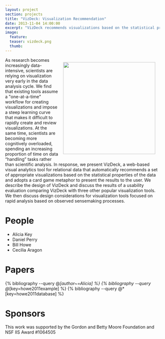 ```yaml
---
layout: project
section: projects
title: "VizDeck: Visualization Recommendation"
date: 2013-11-04 14:00:00
excerpt: "VizDeck recommends visualizations based on the statistical properties of the data tempered by perception heuristics.  Dashboards are assembled through a card-game UI."
image:
  feature:
  teaser: vizdeck.png
  thumb:
---
```


<img width="300px" style="float:right; padding:15px;" src="{{ site.baseurl }}/images/vizdeck.png"/>

As research becomes increasingly data-intensive, scientists are relying on visualization very early in the
data analysis cycle. We find that existing tools assume a "one-at-a-time" workflow for creating
visualizations and impose a steep learning curve that makes it difficult to rapidly create and review
visualizations. At the same time, scientists are becoming more cognitively overloaded, spending an
increasing proportion of time on data “handling” tasks rather than scientific analysis. In response, we
present VizDeck, a web-based visual analytics tool for relational data that automatically recommends a
set of appropriate visualizations based on the statistical properties of the data and adopts a card game
metaphor to present the results to the user. We describe the design of VizDeck and discuss the results of
a usability evaluation comparing VizDeck with three other popular visualization tools. We then discuss
design considerations for visualization tools focused on rapid analysis based on observed sensemaking
processes.

# People

* Alicia Key
* Daniel Perry
* Bill Howe
* Cecilia Aragon

# Papers

{% bibliography --query @*[author~=Alicia] %}
{% bibliography --query @*[key=howe2011example] %}
{% bibliography --query @*[key=howe2011database] %}

# Sponsors

This work was supported by the Gordon and Betty Moore Foundation and NSF IIS Award #1064505
